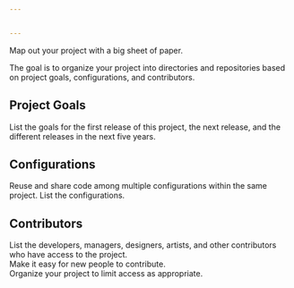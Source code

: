 ```yaml
---


---
```


<p>Map out your project with a big sheet of paper.</p>
<p>The goal is to organize your project into directories and repositories based on project goals, configurations, and contributors.</p>
<h2 id="project-goals">Project Goals</h2>
<p>List the goals for the first release of this project, the next release, and the different releases in the next five years.</p>
<h2 id="configurations">Configurations</h2>
<p>Reuse and share code among multiple configurations within the same project. List the configurations.</p>
<h2 id="contributors">Contributors</h2>
<p>List the developers, managers, designers, artists, and other contributors who have access to the project.<br>
Make it easy for new people to contribute.<br>
Organize your project to limit access as appropriate.</p>

